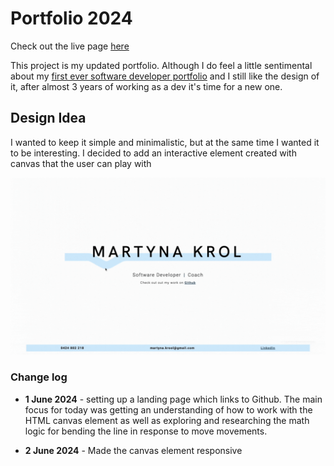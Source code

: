 # Portfolio 2024

Check out the live page [here](http://martynakrol.me/)

This project is my updated portfolio. Although I do feel a little sentimental about my [first ever software developer portfolio](https://martynakr.github.io/portfolio/) and I still like the design of it, after almost 3 years of working as a dev it's time for a new one.

## Design Idea

I wanted to keep it simple and minimalistic, but at the same time I wanted it to be interesting. I decided to add an interactive element created with canvas that the user can play with

![Portfolio](./new-portfolio.gif)

### Change log

-   **1 June 2024** - setting up a landing page which links to Github. The main focus for today was getting an understanding of how to work with the HTML canvas element as well as exploring and researching the math logic for bending the line in response to move movements.

-   **2 June 2024** - Made the canvas element responsive
